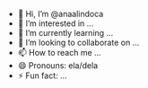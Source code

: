 - 👋 Hi, I’m @anaalindoca
- 👀 I’m interested in ...
- 🌱 I’m currently learning ...
- 💞️ I’m looking to collaborate on ...
- 📫 How to reach me ...
- 😄 Pronouns: ela/dela
- ⚡ Fun fact: ...

<!---
anaalindoca/anaalindoca is a ✨ special ✨ repository because its `README.md` (this file) appears on your GitHub profile.
You can click the Preview link to take a look at your changes.
--->
